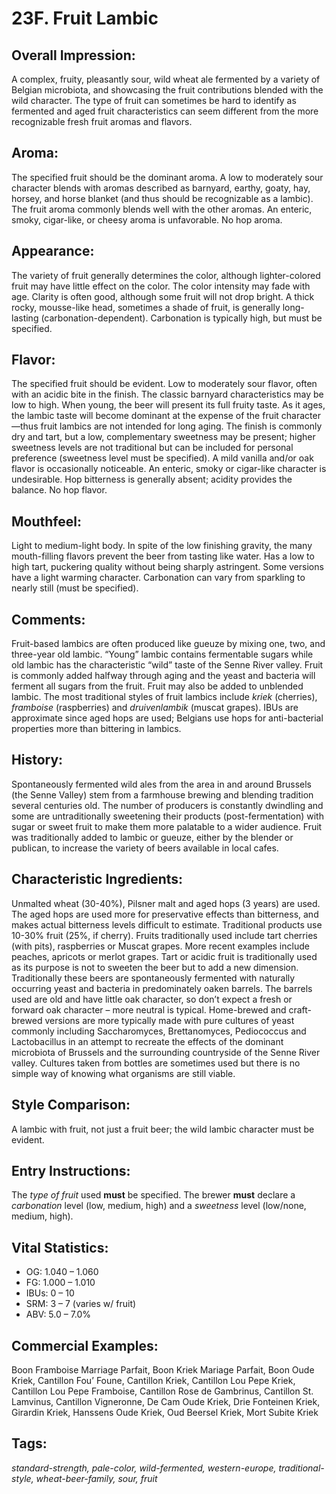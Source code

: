 # 23F. Fruit Lambic

## Overall Impression: 

A complex, fruity, pleasantly sour, wild wheat ale fermented by a variety of Belgian microbiota, and showcasing the fruit contributions blended with the wild character. The type of fruit can sometimes be hard to identify as fermented and aged fruit characteristics can seem different from the more recognizable fresh fruit aromas and flavors.

## Aroma: 

The specified fruit should be the dominant aroma. A low to moderately sour character blends with aromas described as barnyard, earthy, goaty, hay, horsey, and horse blanket (and thus should be recognizable as a lambic). The fruit aroma commonly blends well with the other aromas. An enteric, smoky, cigar-like, or cheesy aroma is unfavorable. No hop aroma.

## Appearance: 

The variety of fruit generally determines the color, although lighter-colored fruit may have little effect on the color. The color intensity may fade with age. Clarity is often good, although some fruit will not drop bright. A thick rocky, mousse-like head, sometimes a shade of fruit, is generally long-lasting (carbonation-dependent). Carbonation is typically high, but must be specified.

## Flavor: 

The specified fruit should be evident. Low to moderately sour flavor, often with an acidic bite in the finish. The classic barnyard characteristics may be low to high. When young, the beer will present its full fruity taste. As it ages, the lambic taste will become dominant at the expense of the fruit character—thus fruit lambics are not intended for long aging. The finish is commonly dry and tart, but a low, complementary sweetness may be present; higher sweetness levels are not traditional but can be included for personal preference (sweetness level must be specified). A mild vanilla and/or oak flavor is occasionally noticeable. An enteric, smoky or cigar-like character is undesirable. Hop bitterness is generally absent; acidity provides the balance. No hop flavor. 

## Mouthfeel: 

Light to medium-light body. In spite of the low finishing gravity, the many mouth-filling flavors prevent the beer from tasting like water. Has a low to high tart, puckering quality without being sharply astringent. Some versions have a light warming character. Carbonation can vary from sparkling to nearly still (must be specified).

## Comments: 

Fruit-based lambics are often produced like gueuze by mixing one, two, and three-year old lambic. “Young” lambic contains fermentable sugars while old lambic has the characteristic “wild” taste of the Senne River valley. Fruit is commonly added halfway through aging and the yeast and bacteria will ferment all sugars from the fruit. Fruit may also be added to unblended lambic. The most traditional styles of fruit lambics include _kriek_ (cherries), _framboise_ (raspberries) and _druivenlambik_ (muscat grapes). IBUs are approximate since aged hops are used; Belgians use hops for anti-bacterial properties more than bittering in lambics.

## History: 

Spontaneously fermented wild ales from the area in and around Brussels (the Senne Valley) stem from a farmhouse brewing and blending tradition several centuries old. The number of producers is constantly dwindling and some are untraditionally sweetening their products (post-fermentation) with sugar or sweet fruit to make them more palatable to a wider audience. Fruit was traditionally added to lambic or gueuze, either by the blender or publican, to increase the variety of beers available in local cafes.

## Characteristic Ingredients: 

Unmalted wheat (30-40%), Pilsner malt and aged hops (3 years) are used. The aged hops are used more for preservative effects than bitterness, and makes actual bitterness levels difficult to estimate. Traditional products use 10-30% fruit (25%, if cherry). Fruits traditionally used include tart cherries (with pits), raspberries or Muscat grapes. More recent examples include peaches, apricots or merlot grapes. Tart or acidic fruit is traditionally used as its purpose is not to sweeten the beer but to add a new dimension. Traditionally these beers are spontaneously fermented with naturally occurring yeast and bacteria in predominately oaken barrels. The barrels used are old and have little oak character, so don’t expect a fresh or forward oak character – more neutral is typical. Home-brewed and craft-brewed versions are more typically made with pure cultures of yeast commonly including Saccharomyces, Brettanomyces, Pediococcus and Lactobacillus in an attempt to recreate the effects of the dominant microbiota of Brussels and the surrounding countryside of the Senne River valley. Cultures taken from bottles are sometimes used but there is no simple way of knowing what organisms are still viable.

## Style Comparison: 

A lambic with fruit, not just a fruit beer; the wild lambic character must be evident.

## Entry Instructions: 

The _type of fruit_ used **must** be specified. The brewer **must** declare a _carbonation_ level (low, medium, high) and a _sweetness_ level (low/none, medium, high). 

## Vital Statistics:	

- OG:	1.040 – 1.060
- FG:	1.000 – 1.010
- IBUs:	0 – 10	
- SRM:	3 – 7 (varies w/ fruit)	
- ABV:	5.0 – 7.0%

## Commercial Examples: 

Boon Framboise Marriage Parfait, Boon Kriek Mariage Parfait, Boon Oude Kriek, Cantillon Fou’ Foune, Cantillon Kriek, Cantillon Lou Pepe Kriek, Cantillon Lou Pepe Framboise, Cantillon Rose de Gambrinus, Cantillon St. Lamvinus, Cantillon Vigneronne, De Cam Oude Kriek, Drie Fonteinen Kriek, Girardin Kriek, Hanssens Oude Kriek, Oud Beersel Kriek, Mort Subite Kriek

## Tags: 

_standard-strength, pale-color, wild-fermented, western-europe, traditional-style, wheat-beer-family, sour, fruit_

